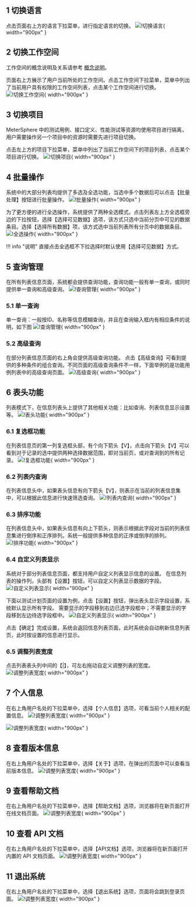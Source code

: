 ## 1 切换语言
点击页面右上方的语言下拉菜单，进行指定语言的切换。
![!切换语言](../img/general/切换语言.png){ width="900px" }

## 2 切换工作空间
工作空间的概念说明及关系请参考 [概念说明](../system_arch.md#_4)。

页面右上方展示了用户当前所处的工作空间。点击工作空间下拉菜单，菜单中列出了当前用户具有权限的工作空间列表，点击某个工作空间进行切换。
![!切换工作空间](../img/general/切换工作空间.png){ width="900px" }

## 3 切换项目
MeterSphere 中的测试用例、接口定义、性能测试等资源均使用项目进行隔离，用户需要操作另一个项目中的资源时需要先进行项目切换。

点击左上方的项目下拉菜单，菜单中列出了当前工作空间下的项目列表，点击某个项目进行切换。
![!切换项目](../img/general/切换项目.png){ width="900px" }

## 4 批量操作
系统中的大部分列表均提供了多选及全选功能，当选中多个数据后可以点击【批量处理】按钮进行批量操作。
![!批量操作](../img/general/批量操作.png){ width="900px" }

为了更方便的进行全选操作，系统提供了两种全选模式。点击列表左上方全选框旁边的下拉按钮，选择【选择可见数据】选项，该方式只选中当前分页中可见的数据条目。选择【选择所有数据】项，该方式选中当前列表所有分页中的数据条目。
![!全选操作](../img/general/全选操作.png){ width="900px" }

!!! info "说明"
    直接点击全选框不下拉选择时默认使用【选择可见数据】方式。

## 5 查询管理
在所有列表信息页面，系统都会提供查询功能，查询功能一般有单一查询，或同时提供单一查询和高级查询。
![!查询管理](../img/general/查询管理.png){ width="900px" }

### 5.1 单一查询
单一查询：一般按ID、名称等信息模糊查询，并且在查询输入框内有相应条件的说明，如下图
![!查询管理](../img/general/单一查询.png){ width="900px" }

### 5.2 高级查询
在部分列表信息页面的右上角会提供高级查询功能。
点击【高级查询】可看到提供的多种条件的组合查询。不同页面的高级查询条件不一样，下面举例的是功能用例列表中的高级查询页面。
![!高级查询](../img/general/高级查询2.png){ width="900px" }

## 6 表头功能
列表模式下，在信息列表头上提供了其他相关功能：比如查询、列表信息显示设置等。
![!表头功能](../img/general/表头功能.png){ width="900px" }

### 6.1 复选框功能
在列表信息页的第一列复选框头部，有个向下箭头【V】，点击向下箭头【V】可以看到对于记录的选中提供两种选择数据范围，即对当前页，或对查询到的所有记录。
![!复选框功能](../img/general/复选框功能.png){ width="900px" }

### 6.2 列表内查询
在列表信息头中，如果表头信息有向下箭头【V】，则表示在当前的列表信息集中，可以根据此信息进行快速筛选查询。
![!列表内查询](../img/general/列表内查询1.png){ width="900px" }

### 6.3 排序功能
在列表信息头中，如果表头信息有向上下箭头，则表示根据此字段对当前的列表信息集进行倒序和正序排列。系统一般提供多种信息的正序或倒序的排列。
![!排序功能](../img/general/排序功能.png){ width="900px" }

### 6.4 自定义列表显示
系统对于部分列表信息页面，都支持用户自定义列表显示信息的设置。
在信息列表的操作列，头部有【设置】按钮，可以自定义列表显示数据的字段。
![!自定义列表显示](../img/general/自定义列表展示1.png){ width="900px" }

下面以测试计划页面的设置为例，点击【设置】按钮，弹出表头显示字段设置，系统默认显示所有字段。
需要显示的字段移到右边已选字段框中；不需要显示的字段移到左边待选字段框中。
![!自定义列表显示](../img/general/自定义列表展示2.png){ width="900px" }

点击【确定】完成设置，系统会返回信息列表页面，此时系统会自动刷新信息列表页，此时按设置的信息进行显示。

### 6.5 调整列表宽度
点击列表表头列中间的【|】，可左右拖动自定义调整列表的宽度。
![!调整列表宽度](../img/general/调整列表宽度.png){ width="900px" }

## 7 个人信息
在右上角用户名处的下拉菜单中，选择【个人信息】选项，可看当前个人相关的配置信息。
![!调整列表宽度](../img/general/个人信息.png){ width="900px" }

![!调整列表宽度](../img/general/个人信息_1.png){ width="900px" }

## 8 查看版本信息
在右上角用户名处的下拉菜单中，选择【关于】选项，在弹出的页面中可以查看当前版本信息。
![!调整列表宽度](../img/general/版本信息.png){ width="900px" }

## 9 查看帮助文档
在右上角用户名处的下拉菜单中，选择【帮助文档】选项，浏览器将在新页面打开在线文档页面。
![!调整列表宽度](../img/general/帮助文档.png){ width="900px" }

## 10 查看 API 文档
在右上角用户名处的下拉菜单中，选择【API文档】选项，浏览器将在新页面打开内置的 API 文档页面。
![!调整列表宽度](../img/general/API文档.png){ width="900px" }

## 11 退出系统
在右上角用户名处的下拉菜单中，选择【退出系统】选项，页面将会跳到登录页面。
![!调整列表宽度](../img/general/退出系统.png){ width="900px" }